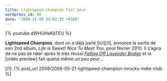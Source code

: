 ```yaml
---
title: Lightspeed Champion fait peur
wordpress_id: 88
date: "2009-11-09 23:02:33 +0100"
---
```


{% youtube dWHUHxKbTEU %}

**Lightspeed Champion**, dont on a déjà parlé [ici][i1], annonce la sortie de
son 2nd album, _Life is Sweet! Nice To Meet You_, pour février 2010. Il s’agira
de ne pas se rater après le très réussi [_Falling Off Lavender Bridge_][1] et la
[vidéo preview] fait quand même un peu peur…

[i1]: {% post_url 2008/2008-05-21-lightspeed-champion-inrocks-indie-club %}

[1]: https://album.link/us/i/272025974
